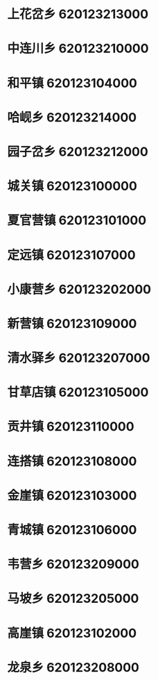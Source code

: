 # 上花岔乡 620123213000
# 中连川乡 620123210000
# 和平镇 620123104000
# 哈岘乡 620123214000
# 园子岔乡 620123212000
# 城关镇 620123100000
# 夏官营镇 620123101000
# 定远镇 620123107000
# 小康营乡 620123202000
# 新营镇 620123109000
# 清水驿乡 620123207000
# 甘草店镇 620123105000
# 贡井镇 620123110000
# 连搭镇 620123108000
# 金崖镇 620123103000
# 青城镇 620123106000
# 韦营乡 620123209000
# 马坡乡 620123205000
# 高崖镇 620123102000
# 龙泉乡 620123208000

